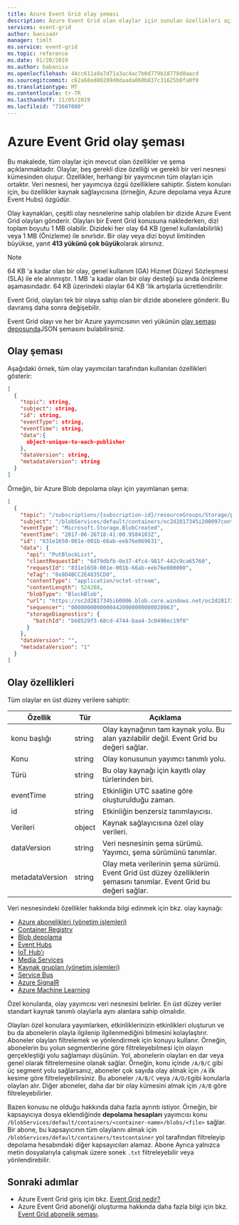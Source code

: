 ```yaml
---
title: Azure Event Grid olay şeması
description: Azure Event Grid olan olaylar için sunulan özellikleri açıklar
services: event-grid
author: banisadr
manager: timlt
ms.service: event-grid
ms.topic: reference
ms.date: 01/20/2019
ms.author: babanisa
ms.openlocfilehash: 44cc611a9a7d71a3ac4ac7b0d779b18778d0aacd
ms.sourcegitcommit: c62a68ed80289d0daada860b837c31625b0fa0f0
ms.translationtype: MT
ms.contentlocale: tr-TR
ms.lasthandoff: 11/05/2019
ms.locfileid: "73607600"
---
```

# <a name="azure-event-grid-event-schema"></a>Azure Event Grid olay şeması

Bu makalede, tüm olaylar için mevcut olan özellikler ve şema açıklanmaktadır. Olaylar, beş gerekli dize özelliği ve gerekli bir veri nesnesi kümesinden oluşur. Özellikler, herhangi bir yayımcının tüm olayları için ortaktır. Veri nesnesi, her yayımcıya özgü özelliklere sahiptir. Sistem konuları için, bu özellikler kaynak sağlayıcısına (örneğin, Azure depolama veya Azure Event Hubs) özgüdür.

Olay kaynakları, çeşitli olay nesnelerine sahip olabilen bir dizide Azure Event Grid olayları gönderir. Olayları bir Event Grid konusuna naklederken, dizi toplam boyutu 1 MB olabilir. Dizideki her olay 64 KB (genel kullanılabilirlik) veya 1 MB (Önizleme) ile sınırlıdır. Bir olay veya dizi boyut limitinden büyükse, yanıt **413 yükünü çok büyük**olarak alırsınız.

> [!NOTE]
> 64 KB 'a kadar olan bir olay, genel kullanım (GA) Hizmet Düzeyi Sözleşmesi (SLA) ile ele alınmıştır. 1 MB 'a kadar olan bir olay desteği şu anda önizleme aşamasındadır. 64 KB üzerindeki olaylar 64 KB 'lik artışlarla ücretlendirilir. 

Event Grid, olayları tek bir olaya sahip olan bir dizide abonelere gönderir. Bu davranış daha sonra değişebilir.

Event Grid olayı ve her bir Azure yayımcısının veri yükünün [olay şeması deposunda](https://github.com/Azure/azure-rest-api-specs/tree/master/specification/eventgrid/data-plane)JSON şemasını bulabilirsiniz.

## <a name="event-schema"></a>Olay şeması

Aşağıdaki örnek, tüm olay yayımcıları tarafından kullanılan özellikleri gösterir:

```json
[
  {
    "topic": string,
    "subject": string,
    "id": string,
    "eventType": string,
    "eventTime": string,
    "data":{
      object-unique-to-each-publisher
    },
    "dataVersion": string,
    "metadataVersion": string
  }
]
```

Örneğin, bir Azure Blob depolama olayı için yayımlanan şema:

```json
[
  {
    "topic": "/subscriptions/{subscription-id}/resourceGroups/Storage/providers/Microsoft.Storage/storageAccounts/xstoretestaccount",
    "subject": "/blobServices/default/containers/oc2d2817345i200097container/blobs/oc2d2817345i20002296blob",
    "eventType": "Microsoft.Storage.BlobCreated",
    "eventTime": "2017-06-26T18:41:00.9584103Z",
    "id": "831e1650-001e-001b-66ab-eeb76e069631",
    "data": {
      "api": "PutBlockList",
      "clientRequestId": "6d79dbfb-0e37-4fc4-981f-442c9ca65760",
      "requestId": "831e1650-001e-001b-66ab-eeb76e000000",
      "eTag": "0x8D4BCC2E4835CD0",
      "contentType": "application/octet-stream",
      "contentLength": 524288,
      "blobType": "BlockBlob",
      "url": "https://oc2d2817345i60006.blob.core.windows.net/oc2d2817345i200097container/oc2d2817345i20002296blob",
      "sequencer": "00000000000004420000000000028963",
      "storageDiagnostics": {
        "batchId": "b68529f3-68cd-4744-baa4-3c0498ec19f0"
      }
    },
    "dataVersion": "",
    "metadataVersion": "1"
  }
]
```

## <a name="event-properties"></a>Olay özellikleri

Tüm olaylar en üst düzey verilere sahiptir:

| Özellik | Tür | Açıklama |
| -------- | ---- | ----------- |
| konu başlığı | string | Olay kaynağının tam kaynak yolu. Bu alan yazılabilir değil. Event Grid bu değeri sağlar. |
| Konu | string | Olay konusunun yayımcı tanımlı yolu. |
| Türü | string | Bu olay kaynağı için kayıtlı olay türlerinden biri. |
| eventTime | string | Etkinliğin UTC saatine göre oluşturulduğu zaman. |
| id | string | Etkinliğin benzersiz tanımlayıcısı. |
| Verileri | object | Kaynak sağlayıcısına özel olay verileri. |
| dataVersion | string | Veri nesnesinin şema sürümü. Yayımcı, şema sürümünü tanımlar. |
| metadataVersion | string | Olay meta verilerinin şema sürümü. Event Grid üst düzey özelliklerin şemasını tanımlar. Event Grid bu değeri sağlar. |

Veri nesnesindeki özellikler hakkında bilgi edinmek için bkz. olay kaynağı:

* [Azure abonelikleri (yönetim işlemleri)](event-schema-subscriptions.md)
* [Container Registry](event-schema-container-registry.md)
* [Blob depolama](event-schema-blob-storage.md)
* [Event Hubs](event-schema-event-hubs.md)
* [IoT Hub’ı](event-schema-iot-hub.md)
* [Media Services](../media-services/latest/media-services-event-schemas.md?toc=%2fazure%2fevent-grid%2ftoc.json)
* [Kaynak grupları (yönetim işlemleri)](event-schema-resource-groups.md)
* [Service Bus](event-schema-service-bus.md)
* [Azure SignalR](event-schema-azure-signalr.md)
* [Azure Machine Learning](event-schema-machine-learning.md)

Özel konularda, olay yayımcısı veri nesnesini belirler. En üst düzey veriler standart kaynak tanımlı olaylarla aynı alanlara sahip olmalıdır.

Olayları özel konulara yayımlarken, etkinliklerinizin etkinlikleri oluşturun ve bu da abonelerin olayla ilgilenip ilgilenmediğini bilmesini kolaylaştırır. Aboneler olayları filtrelemek ve yönlendirmek için konuyu kullanır. Örneğin, abonelerin bu yolun segmentlerine göre filtreleyebilmesi için olayın gerçekleştiği yolu sağlamayı düşünün. Yol, abonelerin olayları en dar veya genel olarak filtrelemesine olanak sağlar. Örneğin, konu içinde `/A/B/C` gibi üç segment yolu sağlarsanız, aboneler çok sayıda olay almak için `/A` ilk kesime göre filtreleyebilirsiniz. Bu aboneler `/A/B/C` veya `/A/D/E`gibi konularla olayları alır. Diğer aboneler, daha dar bir olay kümesini almak için `/A/B` göre filtreleyebilirler.

Bazen konusu ne olduğu hakkında daha fazla ayrıntı istiyor. Örneğin, bir kapsayıcıya dosya eklendiğinde **depolama hesapları** yayımcısı konu `/blobServices/default/containers/<container-name>/blobs/<file>` sağlar. Bir abone, bu kapsayıcının tüm olaylarını almak için `/blobServices/default/containers/testcontainer` yol tarafından filtreleyip depolama hesabındaki diğer kapsayıcıları alamaz. Abone Ayrıca yalnızca metin dosyalarıyla çalışmak üzere sonek `.txt` filtreleyebilir veya yönlendirebilir.

## <a name="next-steps"></a>Sonraki adımlar

* Azure Event Grid giriş için bkz. [Event Grid nedir?](overview.md)
* Azure Event Grid aboneliği oluşturma hakkında daha fazla bilgi için bkz. [Event Grid abonelik şeması](subscription-creation-schema.md).

